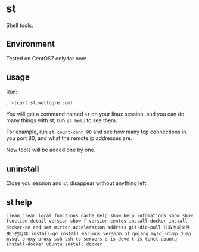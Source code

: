 # st
Shell tools.

## Environment

Tested on CentOS7 only for now.

## usage

Run:

```bash
. <(curl st.wolfogre.com)
```

You will get a command named `st` on your linux session, and you can do many things with st, run `st help` to see them.

For example, run `st count-conn 80` and see how many tcp connections in you port 80, and what the remote ip addresses are.

New tools will be added one by one.

## uninstall

Close you session and `st` disappear without anything left.

## st help

```
clean clean local functions cache help show help infomations show show function detail version show f version centos-install-docker install docker-ce and set mirror acceleration address git-dic-pull 拉取当前文件夹下的仓库 install-go install various version of golang mysql-dump dump mysql proxy proxy ssh ssh to servers d is deve t is tenct ubuntu-install-docker ubuntu install docker
```
